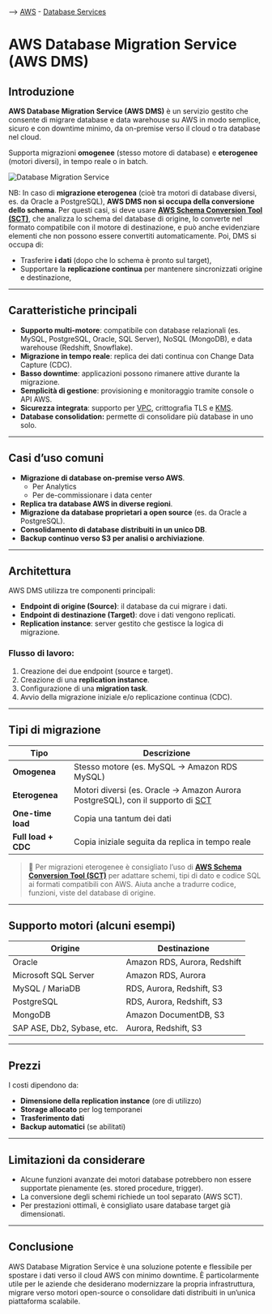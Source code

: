 --> [AWS](/00-Intro/AWS.md)  -  [Database Services](/04-Database-services/AWS-Databases.md)
# AWS Database Migration Service (AWS DMS)

## Introduzione

**AWS Database Migration Service (AWS DMS)** è un servizio gestito che consente di migrare database e data warehouse su AWS in modo semplice, sicuro e con downtime minimo, da on-premise verso il cloud o tra database nel cloud. 

Supporta migrazioni **omogenee** (stesso motore di database) e **eterogenee** (motori diversi), in tempo reale o in batch.

![Database Migration Service](img/04-Database-services/img/DMS.png)

NB: In caso di **migrazione eterogenea** (cioè tra motori di database diversi, es. da Oracle a PostgreSQL), **AWS DMS non si occupa della conversione dello schema**.
Per questi casi, si deve usare **[AWS Schema Conversion Tool (SCT)](/06-Cloud-Adoption-Framework-and-Migration-Strategies/AWS-Schema-Conversion-Tool.md)**, che analizza lo schema del database di origine, lo converte nel formato compatibile con il motore di destinazione, e può anche evidenziare elementi che non possono essere convertiti automaticamente.
Poi, DMS  si occupa di:
- Trasferire **i dati** (dopo che lo schema è pronto sul target),
- Supportare la **replicazione continua** per mantenere sincronizzati origine e destinazione,

---

## Caratteristiche principali

- **Supporto multi-motore**: compatibile con database relazionali (es. MySQL, PostgreSQL, Oracle, SQL Server), NoSQL (MongoDB), e data warehouse (Redshift, Snowflake).
- **Migrazione in tempo reale**: replica dei dati continua con Change Data Capture (CDC).
- **Basso downtime**: applicazioni possono rimanere attive durante la migrazione.
- **Semplicità di gestione**: provisioning e monitoraggio tramite console o API AWS.
- **Sicurezza integrata**: supporto per [VPC](/03-CDN-e-Networking/Amazon-VPC.md), crittografia TLS e [KMS](/09-Sicurezza-Compliance-Governance/Sicurezza/AWS-KMS.md).
- **Database consolidation:** permette di consolidare più database in uno solo.

---

## Casi d’uso comuni

- **Migrazione di database on-premise verso AWS**.
	- Per Analytics
	- Per de-commissionare i data center
- **Replica tra database AWS in diverse regioni**.
- **Migrazione da database proprietari a open source** (es. da Oracle a PostgreSQL).
- **Consolidamento di database distribuiti in un unico DB**.
- **Backup continuo verso S3 per analisi o archiviazione**.

---

## Architettura

AWS DMS utilizza tre componenti principali:

- **Endpoint di origine (Source)**: il database da cui migrare i dati.
- **Endpoint di destinazione (Target)**: dove i dati vengono replicati.
- **Replication instance**: server gestito che gestisce la logica di migrazione.

### Flusso di lavoro:
1. Creazione dei due endpoint (source e target).
2. Creazione di una **replication instance**.
3. Configurazione di una **migration task**.
4. Avvio della migrazione iniziale e/o replicazione continua (CDC).

---

## Tipi di migrazione

| Tipo                   | Descrizione                                                            |
|------------------------|------------------------------------------------------------------------|
| **Omogenea**           | Stesso motore (es. MySQL → Amazon RDS MySQL)                          |
| **Eterogenea**         | Motori diversi (es. Oracle → Amazon Aurora PostgreSQL), con il supporto di [SCT](/06-Cloud-Adoption-Framework-and-Migration-Strategies/AWS-Schema-Conversion-Tool.md)                |
| **One-time load**      | Copia una tantum dei dati                                              |
| **Full load + CDC**    | Copia iniziale seguita da replica in tempo reale                      |

> 🔧 Per migrazioni eterogenee è consigliato l’uso di **[AWS Schema Conversion Tool (SCT)](/06-Cloud-Adoption-Framework-and-Migration-Strategies/AWS-Schema-Conversion-Tool.md)** per adattare schemi, tipi di dato e codice SQL ai formati compatibili con AWS.
> Aiuta anche a tradurre codice, funzioni, viste del database di origine.

---

## Supporto motori (alcuni esempi)

| Origine                        | Destinazione                   |
|-------------------------------|--------------------------------|
| Oracle                        | Amazon RDS, Aurora, Redshift   |
| Microsoft SQL Server          | Amazon RDS, Aurora             |
| MySQL / MariaDB               | RDS, Aurora, Redshift, S3      |
| PostgreSQL                    | RDS, Aurora, Redshift, S3      |
| MongoDB                       | Amazon DocumentDB, S3          |
| SAP ASE, Db2, Sybase, etc.    | Aurora, Redshift, S3           |

---

## Prezzi

I costi dipendono da:

- **Dimensione della replication instance** (ore di utilizzo)
- **Storage allocato** per log temporanei
- **Trasferimento dati**
- **Backup automatici** (se abilitati)

---

## Limitazioni da considerare

- Alcune funzioni avanzate dei motori database potrebbero non essere supportate pienamente (es. stored procedure, trigger).
- La conversione degli schemi richiede un tool separato (AWS SCT).
- Per prestazioni ottimali, è consigliato usare database target già dimensionati.

---

## Conclusione

AWS Database Migration Service è una soluzione potente e flessibile per spostare i dati verso il cloud AWS con minimo downtime. È particolarmente utile per le aziende che desiderano modernizzare la propria infrastruttura, migrare verso motori open-source o consolidare dati distribuiti in un’unica piattaforma scalabile.

